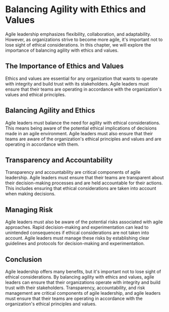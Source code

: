 Balancing Agility with Ethics and Values
================================================================================================

Agile leadership emphasizes flexibility, collaboration, and adaptability. However, as organizations strive to become more agile, it's important not to lose sight of ethical considerations. In this chapter, we will explore the importance of balancing agility with ethics and values.

The Importance of Ethics and Values
-----------------------------------

Ethics and values are essential for any organization that wants to operate with integrity and build trust with its stakeholders. Agile leaders must ensure that their teams are operating in accordance with the organization's values and ethical principles.

Balancing Agility and Ethics
----------------------------

Agile leaders must balance the need for agility with ethical considerations. This means being aware of the potential ethical implications of decisions made in an agile environment. Agile leaders must also ensure that their teams are aware of the organization's ethical principles and values and are operating in accordance with them.

Transparency and Accountability
-------------------------------

Transparency and accountability are critical components of agile leadership. Agile leaders must ensure that their teams are transparent about their decision-making processes and are held accountable for their actions. This includes ensuring that ethical considerations are taken into account when making decisions.

Managing Risk
-------------

Agile leaders must also be aware of the potential risks associated with agile approaches. Rapid decision-making and experimentation can lead to unintended consequences if ethical considerations are not taken into account. Agile leaders must manage these risks by establishing clear guidelines and protocols for decision-making and experimentation.

Conclusion
----------

Agile leadership offers many benefits, but it's important not to lose sight of ethical considerations. By balancing agility with ethics and values, agile leaders can ensure that their organizations operate with integrity and build trust with their stakeholders. Transparency, accountability, and risk management are critical components of agile leadership, and agile leaders must ensure that their teams are operating in accordance with the organization's ethical principles and values.
